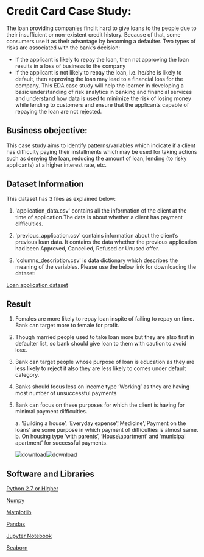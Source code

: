 
# Credit Card Case Study:

The loan providing companies find it hard to give loans to the people due to their insufficient or non-existent credit history. Because of that, some consumers use it as their advantage by becoming a defaulter. 
Two types of risks are associated with the bank’s decision:
- If the applicant is likely to repay the loan, then not approving the loan results in a loss of business to the company
- If the applicant is not likely to repay the loan, i.e. he/she is likely to default, then approving the loan may lead to a financial loss for the company.
This EDA case study will help the learner in developing a basic understanding of risk analytics in banking and financial services and understand how data is used to minimize the risk of losing money while lending to customers and ensure that the applicants capable of repaying the loan are not rejected.

## Business obejective:
This case study aims to identify patterns/variables which indicate if a client has difficulty paying their installments which may be used for taking actions such as denying the loan, reducing the amount of loan, lending (to risky applicants) at a higher interest rate, etc.

## Dataset Information

This dataset has 3 files as explained below: 
1. 'application_data.csv' contains all the information of the client at the time of application.The data is about whether a client has payment difficulties.

2. 'previous_application.csv' contains information about the client’s previous loan data. It contains the data whether the previous application had been Approved, Cancelled, Refused or Unused offer.
3. 'columns_description.csv' is data dictionary which describes the meaning of the variables.
Please use the below link for downloading the dataset:

[Loan application dataset](https://drive.google.com/drive/folders/16RQztUqCfJOlbooHqYlJrp6Q7iL65uZB)

## Result
1.	Females are more likely to repay loan inspite of failing to repay on time. Bank can target more to female for profit.
2.	Though married people used to take loan more but they are also first in defaulter list, so bank should give loan to them with caution to avoid loss.
3.	Bank can target people whose purpose of loan is education as they are less likely to reject it also they are less likely to comes under default category.
4.	Banks should focus less on income type ‘Working’ as they are having most number of unsuccessful payments 
5.	Bank can focus on these purposes for which the client is having for minimal payment difficulties.

    a.	'Building a house’, ‘Everyday expense','Medicine','Payment on the loans' are some purpose in which payment of difficulties is almost same.
    b.	On housing type ‘with parents’, ‘House\apartment’ and ‘municipal apartment’ for successful payments.
    
    ![download](https://user-images.githubusercontent.com/34181629/152725434-ee7686c1-bb2c-4014-8051-0840adf473f3.png)![download](https://user-images.githubusercontent.com/34181629/152725494-4df36b5e-0836-48fe-82e9-b909ae8cb287.png)





## Software and Libraries

[Python 2.7 or Higher](https://www.python.org/downloads/)

[Numpy](https://pypi.org/project/numpy/)

[Matplotlib](https://pypi.org/project/matplotlib/)

[Pandas](https://pypi.org/project/pandas/)

[Jupyter Notebook](https://jupyter.org/install)

[Seaborn](https://pypi.org/project/seaborn/)

